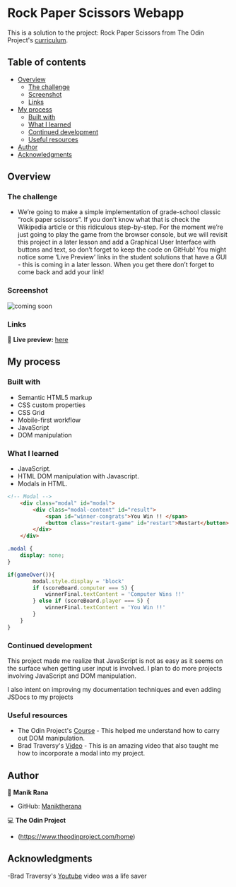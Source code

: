# Rock Paper Scissors Webapp

This is a solution to the project: Rock Paper Scissors from The Odin Project's [curriculum](https://www.theodinproject.com/courses/foundations/lessons/html-css).

## Table of contents

- [Overview](#overview)
  - [The challenge](#the-challenge)
  - [Screenshot](#screenshot)
  - [Links](#links)
- [My process](#my-process)
  - [Built with](#built-with)
  - [What I learned](#what-i-learned)
  - [Continued development](#continued-development)
  - [Useful resources](#useful-resources)
- [Author](#author)
- [Acknowledgments](#acknowledgments)


## Overview

### The challenge

- We’re going to make a simple implementation of grade-school classic “rock paper scissors”. If you don’t know what that is check the Wikipedia article or this ridiculous step-by-step. For the moment we’re just going to play the game from the browser console, but we will revisit this project in a later lesson and add a Graphical User Interface with buttons and text, so don’t forget to keep the code on GitHub! You might notice some ‘Live Preview’ links in the student solutions that have a GUI - this is coming in a later lesson. When you get there don’t forget to come back and add your link!

### Screenshot

![coming soon](./screenshot.jpg)


### Links

🔗 **Live preview:** [here](https://maniktherana.github.io/build-this-page/)

## My process

### Built with

- Semantic HTML5 markup
- CSS custom properties
- CSS Grid
- Mobile-first workflow
- JavaScript
- DOM manipulation

### What I learned

* JavaScript.
* HTML DOM manipulation with Javascript.
* Modals in HTML.

```html
<!-- Modal -->
    <div class="modal" id="modal">
        <div class="modal-content" id="result">
            <span id="winner-congrats">You Win !! </span>
            <button class="restart-game" id="restart">Restart</button>
        </div>
    </div>
```
```css
.modal {
    display: none;
}
```
```js
if(gameOver()){
        modal.style.display = 'block'
        if (scoreBoard.computer === 5) {
            winnerFinal.textContent = 'Computer Wins !!'
        } else if (scoreBoard.player === 5) {
            winnerFinal.textContent = 'You Win !!'
        }
    }
}
```

### Continued development

This project made me realize that JavaScript is not as easy as it seems on the surface when getting user input is involved. I plan to do more projects involving JavaScript and DOM manipulation. 

I also intent on improving my documentation techniques and even adding JSDocs to my projects

### Useful resources

- The Odin Project's [Course](https://www.theodinproject.com/paths/foundations/courses/foundations/lessons/dom-manipulation) - This helped me understand how to carry out DOM manipulation.
- Brad Traversy's [Video](https://www.youtube.com/watch?v=WR_pWXJZiRY) - This is an amazing video that also taught me how to incorporate a modal into my project.


## Author

👤 **Manik Rana**
* GitHub: [Maniktherana](https://github.com/Maniktherana)

💻 **The Odin Project**
* (https://www.theodinproject.com/home)
## Acknowledgments

-Brad Traversy's [Youtube](https://www.youtube.com/channel/UC29ju8bIPH5as8OGnQzwJyA) video was a life saver

